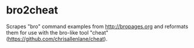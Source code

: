 # bro2cheat

Scrapes "bro" command examples from http://bropages.org and reformats them for use with the bro-like tool "cheat" (https://github.com/chrisallenlane/cheat).
